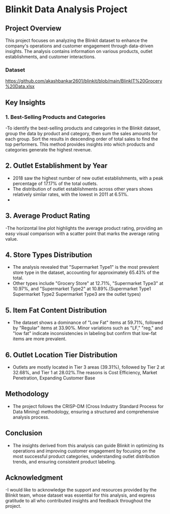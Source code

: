 # Blinkit Data Analysis Project

## Project Overview
This project focuses on analyzing the Blinkit dataset to enhance the company's operations and customer engagement through data-driven insights. The analysis contains information on various products, outlet establishments, and customer interactions.

### Dataset
https://github.com/akashbankar2601/blinkit/blob/main/BlinkIT%20Grocery%20Data.xlsx

## Key Insights
### 1. Best-Selling Products and Categories
-To identify the best-selling products and categories in the Blinkit dataset, group the data by product and category, then sum the sales amounts for each group. Sort the results in descending order of total sales to find the top performers. This method provides insights into which products and categories generate the highest revenue.

## 2. Outlet Establishment by Year
- 2018 saw the highest number of new outlet establishments, with a peak percentage of 17.17% of the total outlets.
- The distribution of outlet establishments across other years shows relatively similar rates, with the lowest in 2011 at 6.51%.
- 
## 3. Average Product Rating
-The horizontal line plot highlights the average product rating, providing an easy visual comparison with a scatter point that marks the average rating value.

## 4. Store Types Distribution
- The analysis revealed that "Supermarket Type1" is the most prevalent store type in the dataset, accounting for approximately 65.43% of the total.
- Other types include "Grocery Store" at 12.71%, "Supermarket Type3" at 10.97%, and "Supermarket Type2" at 10.89%.(Supermarket Type1 Supermarket Type2 Supermarket Type3 are the outlet types)

## 5. Item Fat Content Distribution
- The dataset shows a dominance of "Low Fat" items at 59.71%, followed by "Regular" items at 33.90%. Minor variations such as "LF," "reg," and "low fat" indicate inconsistencies in labeling but confirm that low-fat items are more prevalent.
  
## 6. Outlet Location Tier Distribution
- Outlets are mostly located in Tier 3 areas (39.31%), followed by Tier 2 at 32.68%, and Tier 1 at 28.02%.The reasons is Cost Efficiency, Market Penetration, Expanding Customer Base

## Methodology
- The project follows the CRISP-DM (Cross Industry Standard Process for Data Mining) methodology, ensuring a structured and comprehensive analysis process.

  
## Conclusion
- The insights derived from this analysis can guide Blinkit in optimizing its operations and improving customer engagement by focusing on the most successful product categories, understanding outlet distribution trends, and ensuring consistent product labeling.

## Acknowledgment
-I would like to acknowledge the support and resources provided by the Blinkit team, whose dataset was essential for this analysis, and express gratitude to all who contributed insights and feedback throughout the project.